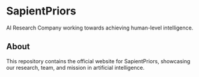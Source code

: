 # SapientPriors

AI Research Company working towards achieving human-level intelligence.

## About
This repository contains the official website for SapientPriors, showcasing our research, team, and mission in artificial intelligence.

